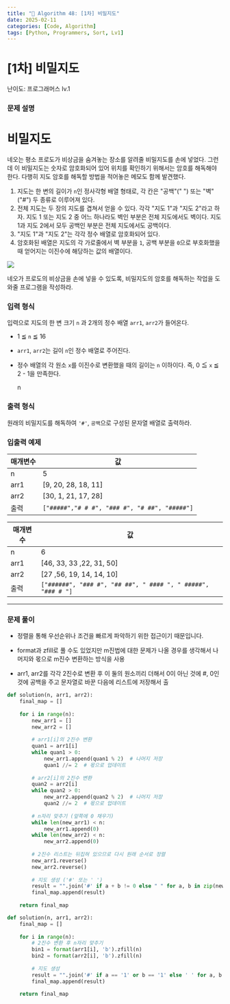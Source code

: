 ```yaml
---
title: "🧠 Algorithm 48: [1차] 비밀지도"
date: 2025-02-11
categories: [Code, Algorithm]
tags: [Python, Programmers, Sort, Lv1]
---
```


# [1차] 비밀지도

난이도: 프로그래머스 lv.1

### **문제 설명**

# **비밀지도**

네오는 평소 프로도가 비상금을 숨겨놓는 장소를 알려줄 비밀지도를 손에 넣었다. 그런데 이 비밀지도는 숫자로 암호화되어 있어 위치를 확인하기 위해서는 암호를 해독해야 한다. 다행히 지도 암호를 해독할 방법을 적어놓은 메모도 함께 발견했다.

1. 지도는 한 변의 길이가 `n`인 정사각형 배열 형태로, 각 칸은 "공백"(" ") 또는 "벽"("#") 두 종류로 이루어져 있다.
2. 전체 지도는 두 장의 지도를 겹쳐서 얻을 수 있다. 각각 "지도 1"과 "지도 2"라고 하자. 지도 1 또는 지도 2 중 어느 하나라도 벽인 부분은 전체 지도에서도 벽이다. 지도 1과 지도 2에서 모두 공백인 부분은 전체 지도에서도 공백이다.
3. "지도 1"과 "지도 2"는 각각 정수 배열로 암호화되어 있다.
4. 암호화된 배열은 지도의 각 가로줄에서 벽 부분을 `1`, 공백 부분을 `0`으로 부호화했을 때 얻어지는 이진수에 해당하는 값의 배열이다.

![](http://t1.kakaocdn.net/welcome2018/secret8.png)

네오가 프로도의 비상금을 손에 넣을 수 있도록, 비밀지도의 암호를 해독하는 작업을 도와줄 프로그램을 작성하라.

### **입력 형식**

입력으로 지도의 한 변 크기 `n` 과 2개의 정수 배열 `arr1`, `arr2`가 들어온다.

- 1 ≦ `n` ≦ 16
- `arr1`, `arr2`는 길이 `n`인 정수 배열로 주어진다.
- 정수 배열의 각 원소 `x`를 이진수로 변환했을 때의 길이는 `n` 이하이다. 즉, 0 ≦ `x` ≦ 2 - 1을 만족한다.
    
    n
    

### **출력 형식**

원래의 비밀지도를 해독하여 `'#'`, `공백`으로 구성된 문자열 배열로 출력하라.

### **입출력 예제**

| 매개변수 | 값 |
| --- | --- |
| n | 5 |
| arr1 | [9, 20, 28, 18, 11] |
| arr2 | [30, 1, 21, 17, 28] |
| 출력 | `["#####","# # #", "### #", "# ##", "#####"]` |

| 매개변수 | 값 |
| --- | --- |
| n | 6 |
| arr1 | [46, 33, 33 ,22, 31, 50] |
| arr2 | [27 ,56, 19, 14, 14, 10] |
| 출력 | `["######", "### #", "## ##", " #### ", " #####", "### # "]` |

---

### 문제 풀이

- 정렬을 통해 우선순위나 조건을 빠르게 파악하기 위한 접근이기 때문입니다.

- format과 zfill로 풀 수도 있었지만 m진법에 대한 문제가 나올 경우를 생각해서 나머지와 몫으로 m진수 변환하는 방식을 사용
- arr1, arr2를 각각 2진수로 변환 후 이 둘의 원소끼리 더해서 0이 아닌 것에 #, 0인것에 공백을 주고 문자열로 바꾼 다음에 리스트에 저장해서 출

```python
def solution(n, arr1, arr2):
    final_map = []
    
    for i in range(n):
        new_arr1 = []
        new_arr2 = []
        
        # arr1[i]의 2진수 변환
        quan1 = arr1[i]
        while quan1 > 0:
            new_arr1.append(quan1 % 2)  # 나머지 저장
            quan1 //= 2  # 몫으로 업데이트
        
        # arr2[i]의 2진수 변환
        quan2 = arr2[i]
        while quan2 > 0:
            new_arr2.append(quan2 % 2)  # 나머지 저장
            quan2 //= 2  # 몫으로 업데이트
        
        # n자리 맞추기 (앞쪽에 0 채우기)
        while len(new_arr1) < n:
            new_arr1.append(0)
        while len(new_arr2) < n:
            new_arr2.append(0)
        
        # 2진수 리스트는 뒤집혀 있으므로 다시 원래 순서로 정렬
        new_arr1.reverse()
        new_arr2.reverse()
        
        # 지도 생성 ('#' 또는 ' ')
        result = "".join('#' if a + b != 0 else " " for a, b in zip(new_arr1, new_arr2))
        final_map.append(result)
    
    return final_map

```

```python
def solution(n, arr1, arr2):
    final_map = []
    
    for i in range(n):
        # 2진수 변환 후 n자리 맞추기
        bin1 = format(arr1[i], 'b').zfill(n)
        bin2 = format(arr2[i], 'b').zfill(n)
        
        # 지도 생성
        result = "".join('#' if a == '1' or b == '1' else ' ' for a, b in zip(bin1, bin2))
        final_map.append(result)
        
    return final_map

```